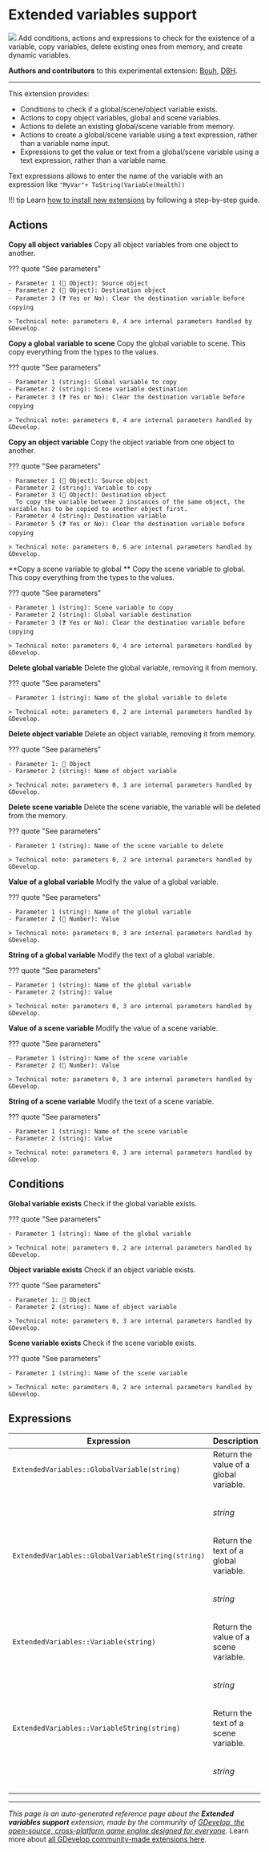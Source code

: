 # Extended variables support

<img src="https://resources.gdevelop-app.com/assets/Icons/variable-box.svg" class="extension-icon"></img>
Add conditions, actions and expressions to check for the existence of a variable, copy variables, delete existing ones from memory, and create dynamic variables.

**Authors and contributors** to this experimental extension: [Bouh](https://gd.games/Bouh), [D8H](https://gd.games/D8H).

---

This extension provides: 

- Conditions to check if a global/scene/object variable exists.
- Actions to copy object variables, global and scene variables.
- Actions to delete an existing global/scene variable from memory.
- Actions to create a global/scene variable using a text expression, rather than a variable name input.
- Expressions to get the value or text from a global/scene variable using a text expression, rather than a variable name.

Text expressions allows to enter the name of the variable with an expression like `"MyVar"+ ToString(Variable(Health))`

!!! tip
    Learn [how to install new extensions](/gdevelop5/extensions/search) by following a step-by-step guide.

## Actions

**Copy all object variables**
Copy all object variables from one object to another.

??? quote "See parameters"

    - Parameter 1 (👾 Object): Source object
    - Parameter 2 (👾 Object): Destination object
    - Parameter 3 (❓ Yes or No): Clear the destination variable before copying

    > Technical note: parameters 0, 4 are internal parameters handled by GDevelop.

**Copy a global variable to scene**
Copy the global variable to scene. This copy everything from the types to the values.

??? quote "See parameters"

    - Parameter 1 (string): Global variable to copy
    - Parameter 2 (string): Scene variable destination
    - Parameter 3 (❓ Yes or No): Clear the destination variable before copying

    > Technical note: parameters 0, 4 are internal parameters handled by GDevelop.

**Copy an object variable**
Copy the object variable from one object to another.

??? quote "See parameters"

    - Parameter 1 (👾 Object): Source object
    - Parameter 2 (string): Variable to copy
    - Parameter 3 (👾 Object): Destination object
      To copy the variable between 2 instances of the same object, the variable has to be copied to another object first.
    - Parameter 4 (string): Destination variable
    - Parameter 5 (❓ Yes or No): Clear the destination variable before copying

    > Technical note: parameters 0, 6 are internal parameters handled by GDevelop.

**Copy a scene variable to global **
Copy the scene variable to global. This copy everything from the types to the values.

??? quote "See parameters"

    - Parameter 1 (string): Scene variable to copy
    - Parameter 2 (string): Global variable destination
    - Parameter 3 (❓ Yes or No): Clear the destination variable before copying

    > Technical note: parameters 0, 4 are internal parameters handled by GDevelop.

**Delete global variable**
Delete the global variable, removing it from memory.

??? quote "See parameters"

    - Parameter 1 (string): Name of the global variable to delete

    > Technical note: parameters 0, 2 are internal parameters handled by GDevelop.

**Delete object variable**
Delete an object variable, removing it from memory.

??? quote "See parameters"

    - Parameter 1: 👾 Object
    - Parameter 2 (string): Name of object variable

    > Technical note: parameters 0, 3 are internal parameters handled by GDevelop.

**Delete scene variable**
Delete the scene variable, the variable will be deleted from the memory.

??? quote "See parameters"

    - Parameter 1 (string): Name of the scene variable to delete

    > Technical note: parameters 0, 2 are internal parameters handled by GDevelop.

**Value of a global variable**
Modify the value of a global variable.

??? quote "See parameters"

    - Parameter 1 (string): Name of the global variable
    - Parameter 2 (🔢 Number): Value

    > Technical note: parameters 0, 3 are internal parameters handled by GDevelop.

**String of a global variable**
Modify the text of a global variable.

??? quote "See parameters"

    - Parameter 1 (string): Name of the global variable
    - Parameter 2 (string): Value

    > Technical note: parameters 0, 3 are internal parameters handled by GDevelop.

**Value of a scene variable**
Modify the value of a scene variable.

??? quote "See parameters"

    - Parameter 1 (string): Name of the scene variable
    - Parameter 2 (🔢 Number): Value

    > Technical note: parameters 0, 3 are internal parameters handled by GDevelop.

**String of a scene variable**
Modify the text of a scene variable.

??? quote "See parameters"

    - Parameter 1 (string): Name of the scene variable
    - Parameter 2 (string): Value

    > Technical note: parameters 0, 3 are internal parameters handled by GDevelop.

## Conditions

**Global variable exists**
Check if the global variable exists.

??? quote "See parameters"

    - Parameter 1 (string): Name of the global variable

    > Technical note: parameters 0, 2 are internal parameters handled by GDevelop.

**Object variable exists**
Check if an object variable exists.

??? quote "See parameters"

    - Parameter 1: 👾 Object
    - Parameter 2 (string): Name of object variable

    > Technical note: parameters 0, 3 are internal parameters handled by GDevelop.

**Scene variable exists**
Check if the scene variable exists.

??? quote "See parameters"

    - Parameter 1 (string): Name of the scene variable

    > Technical note: parameters 0, 2 are internal parameters handled by GDevelop.

## Expressions

| Expression | Description |  |
|-----|-----|-----|
| `ExtendedVariables::GlobalVariable(string)` | Return the value of a global variable. ||
| | _string_ | Name of the global variable |
| `ExtendedVariables::GlobalVariableString(string)` | Return the text of a global variable. ||
| | _string_ | Name of the global variable |
| `ExtendedVariables::Variable(string)` | Return the value of a scene variable. ||
| | _string_ | Name of the scene variable |
| `ExtendedVariables::VariableString(string)` | Return the text of a scene variable. ||
| | _string_ | Name of the scene variable |


---

*This page is an auto-generated reference page about the **Extended variables support** extension, made by the community of [GDevelop, the open-source, cross-platform game engine designed for everyone](https://gdevelop.io/).* Learn more about [all GDevelop community-made extensions here](/gdevelop5/extensions).